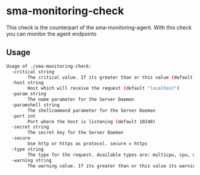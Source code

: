 # sma-monitoring-check
This check is the counterpart of the sma-monitoring-agent. With this check you can monitor the agent endpoints

## Usage
```bash
Usage of ./sma-monitoring-check:
  -critical string
    	The critical value. If its greater than or this value (default "0")
  -host string
    	Host which will receive the request (default "localhost")
  -param string
    	The name parameter for the Server Daemon
  -paramshell string
    	The shellcommand parameter for the Server Daemon
  -port int
    	Port where the host is listening (default 10240)
  -secret string
    	The secret key for the Server Daemon
  -secure
    	Use http or https as protocol. secure = https
  -type string
    	The type for the request. Available types are: multicpu, cpu, disk, memory, service, process (default "inventory")
  -warning string
    	The warning value. If its greater than or this value its warning (default "0")
```